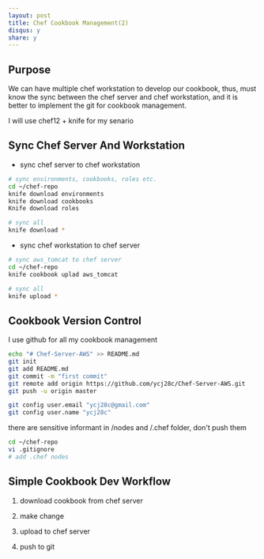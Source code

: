 ```yaml
---
layout: post
title: Chef Cookbook Management(2)
disqus: y
share: y
---
```


Purpose
-------------------------
We can have multiple chef workstation to develop our cookbook, thus, must know the sync between the chef server and chef workstation, and it is better to implement the git for cookbook management.

I will use chef12 + knife for my senario

Sync Chef Server And Workstation
-------------------------

+ sync chef server to chef workstation

```bash
# sync environments, cookbooks, roles etc.
cd ~/chef-repo
knife download environments
knife download cookbooks
Knife download roles

# sync all
knife download *
```

+ sync chef workstation to chef server
```bash
# sync aws_tomcat to chef server
cd ~/chef-repo
knife cookbook uplad aws_tomcat

# sync all
knife upload *
```

Cookbook Version Control
-------------------------

I use github for all my cookbook management 

```bash
echo "# Chef-Server-AWS" >> README.md
git init
git add README.md
git commit -m "first commit"
git remote add origin https://github.com/ycj28c/Chef-Server-AWS.git
git push -u origin master

git config user.email "ycj28c@gmail.com"
git config user.name "ycj28c"
```

there are sensitive informant in /nodes and /.chef folder, don't push them

```bash
cd ~/chef-repo
vi .gitignore
# add .chef nodes
```

Simple Cookbook Dev Workflow
-------------------------
1. download cookbook from chef server

2. make change

3. upload to chef server

4. push to git